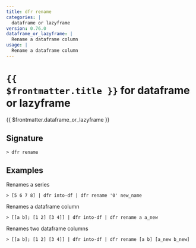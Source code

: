 ```yaml
---
title: dfr rename
categories: |
  dataframe or lazyframe
version: 0.76.0
dataframe_or_lazyframe: |
  Rename a dataframe column
usage: |
  Rename a dataframe column
---
```


# <code>{{ $frontmatter.title }}</code> for dataframe or lazyframe

<div class='command-title'>{{ $frontmatter.dataframe_or_lazyframe }}</div>

## Signature

```> dfr rename ```

## Examples

Renames a series
```shell
> [5 6 7 8] | dfr into-df | dfr rename '0' new_name
```

Renames a dataframe column
```shell
> [[a b]; [1 2] [3 4]] | dfr into-df | dfr rename a a_new
```

Renames two dataframe columns
```shell
> [[a b]; [1 2] [3 4]] | dfr into-df | dfr rename [a b] [a_new b_new]
```
